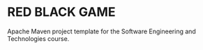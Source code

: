 RED BLACK GAME
=========================

Apache Maven project template for the Software Engineering and Technologies course.

